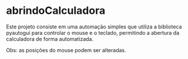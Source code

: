 # abrindoCalculadora

Este projeto consiste em uma automação simples que utiliza a biblioteca pyautogui para controlar o mouse e o teclado, permitindo a abertura da calculadora de forma automatizada.

Obs: as posições do mouse podem ser alteradas.

